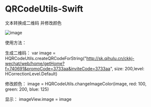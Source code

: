 # QRCodeUtils-Swift
文本转换成二维码 并修改颜色

 ![image](https://github.com/iFallen/QRCodeUtils-Swift/master/ScreenShots/screenShot1.png)

使用方法：

生成二维码：
var image = HQRCodeUtils.createQRCodeForString("http://sk.qihulu.cn/ckkj-wechat/web/home/getHome?f=740691&promoCode=3733aa&inviteCode=3733aa", size: 200,level: HCorrectionLevel.Default)

修改颜色：
image = HQRCodeUtils.changeImageColor(image, red: 100, green: 200, blue: 125)

显示：
imageView.image = image
